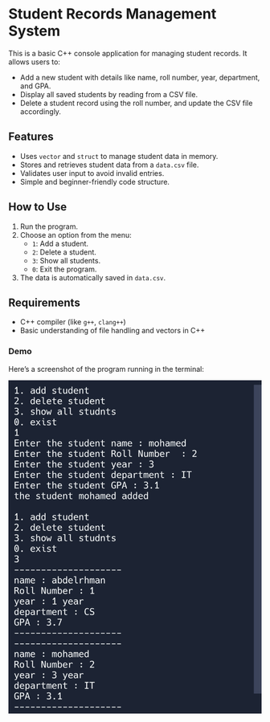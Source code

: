 # Student Records Management System

This is a basic C++ console application for managing student records. It allows users to:

- Add a new student with details like name, roll number, year, department, and GPA.
- Display all saved students by reading from a CSV file.
- Delete a student record using the roll number, and update the CSV file accordingly.

## Features

- Uses `vector` and `struct` to manage student data in memory.
- Stores and retrieves student data from a `data.csv` file.
- Validates user input to avoid invalid entries.
- Simple and beginner-friendly code structure.

## How to Use

1. Run the program.
2. Choose an option from the menu:
   - `1`: Add a student.
   - `2`: Delete a student.
   - `3`: Show all students.
   - `0`: Exit the program.
3. The data is automatically saved in `data.csv`.

## Requirements

- C++ compiler (like `g++`, `clang++`)
- Basic understanding of file handling and vectors in C++

### Demo

Here’s a screenshot of the program running in the terminal:

![Student Management System](Studentsystemdemo.jpg)